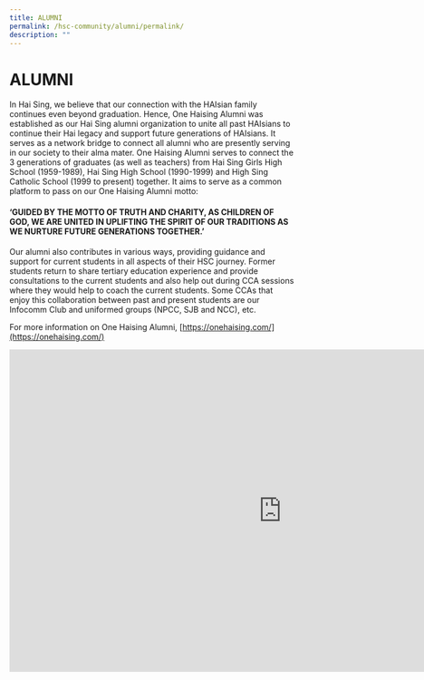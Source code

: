 ```yaml
---
title: ALUMNI
permalink: /hsc-community/alumni/permalink/
description: ""
---
```

ALUMNI
======

In Hai Sing, we believe that our connection with the HAIsian family continues even beyond graduation. Hence, One Haising Alumni was established as our Hai Sing alumni organization to unite all past HAIsians to continue their Hai legacy and support future generations of HAIsians. It serves as a network bridge to connect all alumni who are presently serving in our society to their alma mater. One Haising Alumni serves to connect the 3 generations of graduates (as well as teachers) from Hai Sing Girls High School (1959-1989), Hai Sing High School (1990-1999) and High Sing Catholic School (1999 to present) together. It aims to serve as a common platform to pass on our One Haising Alumni motto:

#### ‘GUIDED BY THE MOTTO OF TRUTH AND CHARITY, AS CHILDREN OF GOD, WE ARE UNITED IN UPLIFTING THE SPIRIT OF OUR TRADITIONS AS WE NURTURE FUTURE GENERATIONS TOGETHER.’

Our alumni also contributes in various ways, providing guidance and support for current students in all aspects of their HSC journey. Former students return to share tertiary education experience and provide consultations to the current students and also help out during CCA sessions where they would help to coach the current students. Some CCAs that enjoy this collaboration between past and present students are our Infocomm Club and uniformed groups (NPCC, SJB and NCC), etc.

  

  

For more information on One Haising Alumni,&nbsp;[https://onehaising.com/](https://onehaising.com/)

<iframe allowfullscreen="true" height="569" width="960" frameborder="0" src="https://docs.google.com/presentation/d/e/2PACX-1vRqNM2WNxnpRuCAUQ-fytMFhTkktTJgGy0FPVDNXXJZJxNDIgc7vKoWeJePztxMwL6XQJvlp4bnIEai/embed?start=false&amp;loop=false&amp;delayms=3000"></iframe>